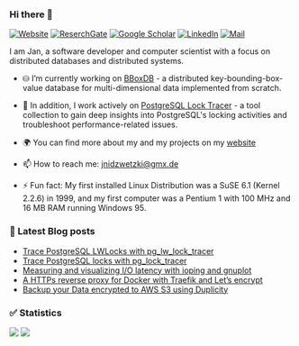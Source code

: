 ### Hi there 👋

[![Website](https://img.shields.io/badge/Website-jnidzwetzki.github.io-green?style=flat-square)](http://jnidzwetzki.github.io)
[![ReserchGate](https://img.shields.io/badge/ResearchGate-JanNidzwetzki-green?style=flat-square)](https://www.researchgate.net/profile/Jan-Nidzwetzki)
[![Google Scholar](https://img.shields.io/badge/Google%20Scholar-8u8bUJYAAAAJ-blue?style=flat-square&logo=googlescholar&logoColor=white)](https://scholar.google.com/citations?user=8u8bUJYAAAAJ)
[![LinkedIn](https://img.shields.io/badge/-Linkedin-blue?style=flat-square&logo=linkedin)](https://xing.com/profile/Jan_Nidzwetzki)
[![Mail](https://img.shields.io/badge/-Email-red?style=flat-square&logo=gmail&logoColor=white)](mailto:jnidzwetzki@gmx.de)



I am Jan, a software developer and computer scientist with a focus on distributed databases and distributed systems. 

- ⛁ I’m currently working on [BBoxDB](https://bboxdb.org) - a distributed key-bounding-box-value database for multi-dimensional data implemented from scratch. 

- 🔭 In addition, I work actively on [PostgreSQL Lock Tracer](https://github.com/jnidzwetzki/pg-lock-tracer/) - a tool collection to gain deep insights into PostgreSQL's locking activities and troubleshoot performance-related issues.

- 🌍 You can find more about my and my projects on my [website](https://jnidzwetzki.github.io/about/)

- 📫 How to reach me: [jnidzwetzki@gmx.de](mailto:jnidzwetzki@gmx.de)

- ⚡ Fun fact: My first installed Linux Distribution was a SuSE 6.1 (Kernel 2.2.6) in 1999, and my first computer was a Pentium 1 with 100 MHz and 16 MB RAM running Windows 95.

### 📝 Latest Blog posts
<!-- BLOG-POST-LIST:START -->
- [Trace PostgreSQL LWLocks with pg_lw_lock_tracer](https://jnidzwetzki.github.io/2023/01/17/trace-postgresql-lw-locks.html)
- [Trace PostgreSQL locks with pg_lock_tracer](https://jnidzwetzki.github.io/2023/01/11/trace-postgresql-locks-with-pg-lock-tracer.html)
- [Measuring and visualizing I/O latency with ioping and gnuplot](https://jnidzwetzki.github.io/2022/09/21/measuring-io-latency-with-ioping.html)
- [A HTTPs reverse proxy for Docker with Traefik and Let’s encrypt](https://jnidzwetzki.github.io/2022/08/27/https-reverse-proxy-with-docker-traefik-and-lets-encrypt.html)
- [Backup your Data encrypted to AWS S3 using Duplicity](https://jnidzwetzki.github.io/2022/08/07/backup-to-s3-with-duplicity.html)
<!-- BLOG-POST-LIST:END -->

### ✅ Statistics
![](http://github-profile-summary-cards.vercel.app/api/cards/stats?username=jnidzwetzki&theme=github) 
![](https://github-profile-summary-cards.vercel.app/api/cards/most-commit-language?username=jnidzwetzki&theme=github) 
